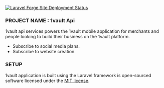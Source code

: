 
[![Laravel Forge Site Deployment Status](https://img.shields.io/endpoint?url=https%3A%2F%2Fforge.laravel.com%2Fsite-badges%2F75d36192-8c54-4209-9a32-991ad4892482%3Fdate%3D1%26commit%3D1&style=plastic)](https://forge.laravel.com/servers/734337/sites/2161252)

### PROJECT NAME :  1vault Api

1vault api services powers the 1vault mobile application for merchants and people looking to build their business on the 1vault platform.

- Subscribe to social media plans.
- Subscribe to website creation.

### SETUP

1vault application is built using the Laravel framework is open-sourced software licensed under the [MIT license](https://opensource.org/licenses/MIT).
